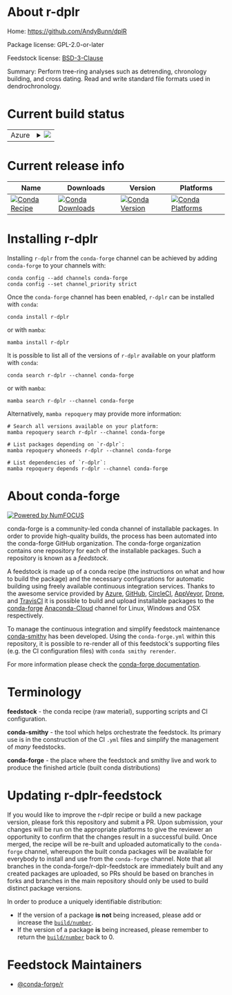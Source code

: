 About r-dplr
============

Home: https://github.com/AndyBunn/dplR

Package license: GPL-2.0-or-later

Feedstock license: [BSD-3-Clause](https://github.com/conda-forge/r-dplr-feedstock/blob/main/LICENSE.txt)

Summary: Perform tree-ring analyses such as detrending, chronology building, and cross dating.  Read and write standard file formats used in dendrochronology.

Current build status
====================


<table>
    
  <tr>
    <td>Azure</td>
    <td>
      <details>
        <summary>
          <a href="https://dev.azure.com/conda-forge/feedstock-builds/_build/latest?definitionId=8323&branchName=main">
            <img src="https://dev.azure.com/conda-forge/feedstock-builds/_apis/build/status/r-dplr-feedstock?branchName=main">
          </a>
        </summary>
        <table>
          <thead><tr><th>Variant</th><th>Status</th></tr></thead>
          <tbody><tr>
              <td>linux_64_r_base4.1</td>
              <td>
                <a href="https://dev.azure.com/conda-forge/feedstock-builds/_build/latest?definitionId=8323&branchName=main">
                  <img src="https://dev.azure.com/conda-forge/feedstock-builds/_apis/build/status/r-dplr-feedstock?branchName=main&jobName=linux&configuration=linux_64_r_base4.1" alt="variant">
                </a>
              </td>
            </tr><tr>
              <td>linux_64_r_base4.2</td>
              <td>
                <a href="https://dev.azure.com/conda-forge/feedstock-builds/_build/latest?definitionId=8323&branchName=main">
                  <img src="https://dev.azure.com/conda-forge/feedstock-builds/_apis/build/status/r-dplr-feedstock?branchName=main&jobName=linux&configuration=linux_64_r_base4.2" alt="variant">
                </a>
              </td>
            </tr><tr>
              <td>osx_64_r_base4.1</td>
              <td>
                <a href="https://dev.azure.com/conda-forge/feedstock-builds/_build/latest?definitionId=8323&branchName=main">
                  <img src="https://dev.azure.com/conda-forge/feedstock-builds/_apis/build/status/r-dplr-feedstock?branchName=main&jobName=osx&configuration=osx_64_r_base4.1" alt="variant">
                </a>
              </td>
            </tr><tr>
              <td>osx_64_r_base4.2</td>
              <td>
                <a href="https://dev.azure.com/conda-forge/feedstock-builds/_build/latest?definitionId=8323&branchName=main">
                  <img src="https://dev.azure.com/conda-forge/feedstock-builds/_apis/build/status/r-dplr-feedstock?branchName=main&jobName=osx&configuration=osx_64_r_base4.2" alt="variant">
                </a>
              </td>
            </tr>
          </tbody>
        </table>
      </details>
    </td>
  </tr>
</table>

Current release info
====================

| Name | Downloads | Version | Platforms |
| --- | --- | --- | --- |
| [![Conda Recipe](https://img.shields.io/badge/recipe-r--dplr-green.svg)](https://anaconda.org/conda-forge/r-dplr) | [![Conda Downloads](https://img.shields.io/conda/dn/conda-forge/r-dplr.svg)](https://anaconda.org/conda-forge/r-dplr) | [![Conda Version](https://img.shields.io/conda/vn/conda-forge/r-dplr.svg)](https://anaconda.org/conda-forge/r-dplr) | [![Conda Platforms](https://img.shields.io/conda/pn/conda-forge/r-dplr.svg)](https://anaconda.org/conda-forge/r-dplr) |

Installing r-dplr
=================

Installing `r-dplr` from the `conda-forge` channel can be achieved by adding `conda-forge` to your channels with:

```
conda config --add channels conda-forge
conda config --set channel_priority strict
```

Once the `conda-forge` channel has been enabled, `r-dplr` can be installed with `conda`:

```
conda install r-dplr
```

or with `mamba`:

```
mamba install r-dplr
```

It is possible to list all of the versions of `r-dplr` available on your platform with `conda`:

```
conda search r-dplr --channel conda-forge
```

or with `mamba`:

```
mamba search r-dplr --channel conda-forge
```

Alternatively, `mamba repoquery` may provide more information:

```
# Search all versions available on your platform:
mamba repoquery search r-dplr --channel conda-forge

# List packages depending on `r-dplr`:
mamba repoquery whoneeds r-dplr --channel conda-forge

# List dependencies of `r-dplr`:
mamba repoquery depends r-dplr --channel conda-forge
```


About conda-forge
=================

[![Powered by
NumFOCUS](https://img.shields.io/badge/powered%20by-NumFOCUS-orange.svg?style=flat&colorA=E1523D&colorB=007D8A)](https://numfocus.org)

conda-forge is a community-led conda channel of installable packages.
In order to provide high-quality builds, the process has been automated into the
conda-forge GitHub organization. The conda-forge organization contains one repository
for each of the installable packages. Such a repository is known as a *feedstock*.

A feedstock is made up of a conda recipe (the instructions on what and how to build
the package) and the necessary configurations for automatic building using freely
available continuous integration services. Thanks to the awesome service provided by
[Azure](https://azure.microsoft.com/en-us/services/devops/), [GitHub](https://github.com/),
[CircleCI](https://circleci.com/), [AppVeyor](https://www.appveyor.com/),
[Drone](https://cloud.drone.io/welcome), and [TravisCI](https://travis-ci.com/)
it is possible to build and upload installable packages to the
[conda-forge](https://anaconda.org/conda-forge) [Anaconda-Cloud](https://anaconda.org/)
channel for Linux, Windows and OSX respectively.

To manage the continuous integration and simplify feedstock maintenance
[conda-smithy](https://github.com/conda-forge/conda-smithy) has been developed.
Using the ``conda-forge.yml`` within this repository, it is possible to re-render all of
this feedstock's supporting files (e.g. the CI configuration files) with ``conda smithy rerender``.

For more information please check the [conda-forge documentation](https://conda-forge.org/docs/).

Terminology
===========

**feedstock** - the conda recipe (raw material), supporting scripts and CI configuration.

**conda-smithy** - the tool which helps orchestrate the feedstock.
                   Its primary use is in the construction of the CI ``.yml`` files
                   and simplify the management of *many* feedstocks.

**conda-forge** - the place where the feedstock and smithy live and work to
                  produce the finished article (built conda distributions)


Updating r-dplr-feedstock
=========================

If you would like to improve the r-dplr recipe or build a new
package version, please fork this repository and submit a PR. Upon submission,
your changes will be run on the appropriate platforms to give the reviewer an
opportunity to confirm that the changes result in a successful build. Once
merged, the recipe will be re-built and uploaded automatically to the
`conda-forge` channel, whereupon the built conda packages will be available for
everybody to install and use from the `conda-forge` channel.
Note that all branches in the conda-forge/r-dplr-feedstock are
immediately built and any created packages are uploaded, so PRs should be based
on branches in forks and branches in the main repository should only be used to
build distinct package versions.

In order to produce a uniquely identifiable distribution:
 * If the version of a package **is not** being increased, please add or increase
   the [``build/number``](https://docs.conda.io/projects/conda-build/en/latest/resources/define-metadata.html#build-number-and-string).
 * If the version of a package **is** being increased, please remember to return
   the [``build/number``](https://docs.conda.io/projects/conda-build/en/latest/resources/define-metadata.html#build-number-and-string)
   back to 0.

Feedstock Maintainers
=====================

* [@conda-forge/r](https://github.com/conda-forge/r/)

